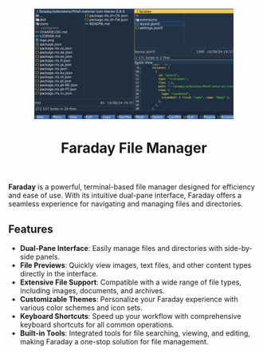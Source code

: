 <!-- markdownlint-disable no-inline-html -->

<h1 align="center">
  <br>
    <img src="https://raw.githubusercontent.com/faraday-fm/faraday/main/images/Faraday.png" alt="Faraday" width="400">
  <br><br>
  Faraday File Manager
  <br>
  <br>
</h1>


**Faraday** is a powerful, terminal-based file manager designed for efficiency and ease of use. With its intuitive dual-pane interface, Faraday offers a seamless experience for navigating and managing files and directories.

## Features

- **Dual-Pane Interface**: Easily manage files and directories with side-by-side panels.
- **File Previews**: Quickly view images, text files, and other content types directly in the interface.
- **Extensive File Support**: Compatible with a wide range of file types, including images, documents, and archives.
- **Customizable Themes**: Personalize your Faraday experience with various color schemes and icon sets.
- **Keyboard Shortcuts**: Speed up your workflow with comprehensive keyboard shortcuts for all common operations.
- **Built-in Tools**: Integrated tools for file searching, viewing, and editing, making Faraday a one-stop solution for file management.
